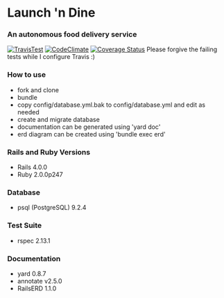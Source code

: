 # Launch 'n Dine
### An autonomous food delivery service
[![TravisTest](https://travis-ci.org/Lowest0ne/launch_n_dine.png)](https://travis-ci.org/Lowest0ne/launch_n_dine.png)
[![CodeClimate](https://d3s6mut3hikguw.cloudfront.net/github/Lowest0ne/launch_n_dine.png)](https://d3s6mut3hikguw.cloudfront.net/github/Lowest0ne/launch_n_dine.png)
[![Coverage Status](https://coveralls.io/repos/Lowest0ne/launch_n_dine/badge.png)](https://coveralls.io/r/Lowest0ne/launch_n_dine)
Please forgive the failing tests while I configure Travis :)

### How to use
* fork and clone
* bundle
* copy config/database.yml.bak to config/database.yml and edit as needed
* create and migrate database
* documentation can be generated using 'yard doc'
* erd diagram can be created using 'bundle exec erd'

### Rails and Ruby Versions
* Rails 4.0.0
* Ruby 2.0.0p247

### Database
* psql (PostgreSQL) 9.2.4

### Test Suite
* rspec 2.13.1

### Documentation
* yard 0.8.7
* annotate v2.5.0
* RailsERD 1.1.0
